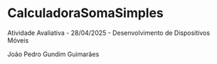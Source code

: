 # CalculadoraSomaSimples
Atividade Avaliativa - 28/04/2025  - Desenvolvimento de Dispositivos Móveis

João Pedro Gundim Guimarães
